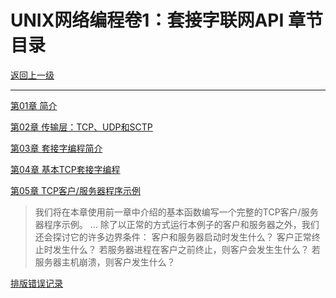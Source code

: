 <h1 id=file_volume1 title="">
UNIX网络编程卷1：套接字联网API 章节目录
</h1>

[返回上一级](../README.md "README.md")

---

[第01章 简介][ref_ch01]

[第02章 传输层：TCP、UDP和SCTP][ref_ch02]

[第03章 套接字编程简介][ref_ch03]

[第04章 基本TCP套接字编程][ref_ch04]

[第05章 TCP客户/服务器程序示例][ref_ch05]

> 我们将在本章使用前一章中介绍的基本函数编写一个完整的TCP客户/服务器程序示例。
> ...
> 除了以正常的方式运行本例子的客户和服务器之外，我们还会探讨它的许多边界条件：
> 客户和服务器启动时发生什么？
> 客户正常终止时发生什么？
> 若服务器进程在客户之前终止，则客户会发生生什么？
> 若服务器主机崩溃，则客户发生什么？

[排版错误记录][ref_layout_err]

[ref_ch01]: 01/notes.md "第01章"
[ref_ch02]: 02/notes.md "第02章"
[ref_ch03]: 03/notes.md "第03章"
[ref_ch04]: 04/notes.md "第04章"
[ref_ch05]: 05/notes.md "第05章"
[ref_ch06]: 06/notes.md "第06章"
[ref_ch07]: 07/notes.md "第07章"
[ref_ch08]: 08/notes.md "第08章"
[ref_ch09]: 09/notes.md "第09章"
[ref_ch10]: 10/notes.md "第10章"
[ref_ch11]: 11/notes.md "第11章"
[ref_ch12]: 12/notes.md "第12章"
[ref_ch13]: 13/notes.md "第13章"
[ref_ch14]: 14/notes.md "第14章"
[ref_ch15]: 15/notes.md "第15章"
[ref_ch16]: 16/notes.md "第16章"
[ref_ch17]: 17/notes.md "第17章"
[ref_ch18]: 18/notes.md "第18章"
[ref_ch19]: 19/notes.md "第19章"
[ref_ch20]: 20/notes.md "第20章"
[ref_ch21]: 21/notes.md "第21章"
[ref_ch22]: 22/notes.md "第22章"
[ref_ch23]: 23/notes.md "第23章"
[ref_ch24]: 24/notes.md "第24章"
[ref_ch25]: 25/notes.md "第25章"
[ref_ch26]: 26/notes.md "第26章"
[ref_ch27]: 27/notes.md "第27章"
[ref_ch28]: 28/notes.md "第28章"
[ref_ch29]: 29/notes.md "第29章"
[ref_ch30]: 30/notes.md "第30章"
[ref_ch31]: 31/notes.md "第31章"
[ref_layout_err]: layout_err.md "排版错误记录"